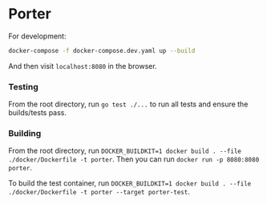 # Porter

For development:

```sh
docker-compose -f docker-compose.dev.yaml up --build
```

And then visit `localhost:8080` in the browser. 

### Testing

From the root directory, run `go test ./...` to run all tests and ensure the builds/tests pass. 

### Building

From the root directory, run `DOCKER_BUILDKIT=1 docker build . --file ./docker/Dockerfile -t porter`. Then you can run `docker run -p 8080:8080 porter`. 

To build the test container, run `DOCKER_BUILDKIT=1 docker build . --file ./docker/Dockerfile -t porter --target porter-test`. 